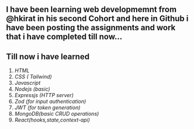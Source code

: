 ## I have been learning web developmemnt from @hkirat in his second Cohort and here in Github i have been posting the assignments and work that i have completed till now...
## **Till now i have learned**  
1.  *HTML*
2.  *CSS ( Tailwind)*
3.  *Javascript*
4.  *Nodejs (basic)*
5.  *Expressjs (HTTP server)*
6.  *Zod (for input authentication)*
7.  *JWT (for token generation)*
8.  *MongoDB(basic CRUD operations)*
9.  *React(hooks,state,context-api)*